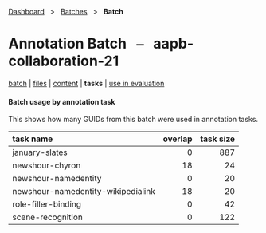 [Dashboard](../../index.md)  &nbsp; > &nbsp; [Batches](../index.md)  &nbsp; > &nbsp; **Batch** 

# Annotation Batch &nbsp; ⎯ &nbsp; aapb-collaboration-21

[batch](index.md) | [files](files.md) | [content](content.md) | **tasks** | [use in evaluation](evaluation.md) 

#### Batch usage by annotation task

This shows how many GUIDs from this batch were used in annotation tasks.

| task name | overlap | task size |
| :------ | ------: | ------: |
| january-slates | 0 | 887 |
| newshour-chyron | 18 | 24 |
| newshour-namedentity | 0 | 20 |
| newshour-namedentity-wikipedialink | 18 | 20 |
| role-filler-binding | 0 | 42 |
| scene-recognition | 0 | 122 |
